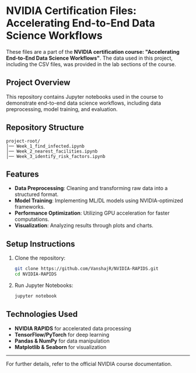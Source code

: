 # NVIDIA Certification Files: Accelerating End-to-End Data Science Workflows

These files are a part of the **NVIDIA certification course: "Accelerating End-to-End Data Science Workflows"**. The data used in this project, including the CSV files, was provided in the lab sections of the course.

## Project Overview

This repository contains Jupyter notebooks used in the course to demonstrate end-to-end data science workflows, including data preprocessing, model training, and evaluation.

## Repository Structure

```
project-root/
│── Week_1_find_infected.ipynb
│── Week_2_nearest_facilities.ipynb
│── Week_3_identify_risk_factors.ipynb
```

## Features

- **Data Preprocessing**: Cleaning and transforming raw data into a structured format.
- **Model Training**: Implementing ML/DL models using NVIDIA-optimized frameworks.
- **Performance Optimization**: Utilizing GPU acceleration for faster computations.
- **Visualization**: Analyzing results through plots and charts.

## Setup Instructions

1. Clone the repository:
   ```bash
   git clone https://github.com/VanshajR/NVIDIA-RAPIDS.git
   cd NVIDIA-RAPIDS
   ```

2. Run Jupyter Notebooks:
   ```bash
   jupyter notebook
   ```

## Technologies Used

- **NVIDIA RAPIDS** for accelerated data processing
- **TensorFlow/PyTorch** for deep learning
- **Pandas & NumPy** for data manipulation
- **Matplotlib & Seaborn** for visualization

---

For further details, refer to the official NVIDIA course documentation.
